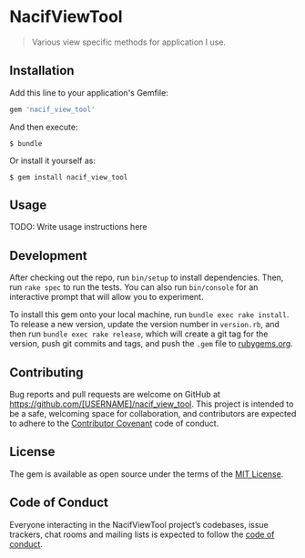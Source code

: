 # NacifViewTool

>  Various view specific methods for application I use.

## Installation

Add this line to your application's Gemfile:

```ruby
gem 'nacif_view_tool'
```

And then execute:

    $ bundle

Or install it yourself as:

    $ gem install nacif_view_tool

## Usage

TODO: Write usage instructions here

## Development

After checking out the repo, run `bin/setup` to install dependencies. Then, run `rake spec` to run the tests. You can also run `bin/console` for an interactive prompt that will allow you to experiment.

To install this gem onto your local machine, run `bundle exec rake install`. To release a new version, update the version number in `version.rb`, and then run `bundle exec rake release`, which will create a git tag for the version, push git commits and tags, and push the `.gem` file to [rubygems.org](https://rubygems.org).

## Contributing

Bug reports and pull requests are welcome on GitHub at https://github.com/[USERNAME]/nacif_view_tool. This project is intended to be a safe, welcoming space for collaboration, and contributors are expected to adhere to the [Contributor Covenant](http://contributor-covenant.org) code of conduct.

## License

The gem is available as open source under the terms of the [MIT License](https://opensource.org/licenses/MIT).

## Code of Conduct

Everyone interacting in the NacifViewTool project’s codebases, issue trackers, chat rooms and mailing lists is expected to follow the [code of conduct](https://github.com/[USERNAME]/nacif_view_tool/blob/master/CODE_OF_CONDUCT.md).
